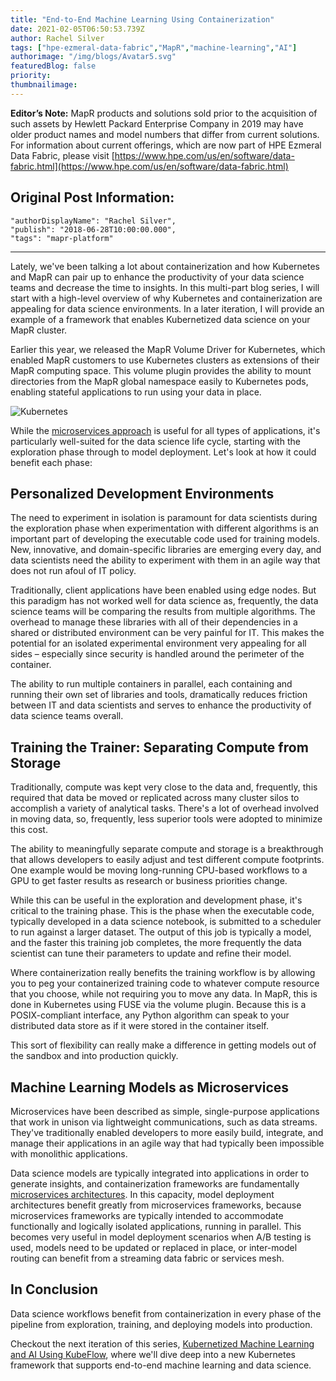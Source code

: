```yaml
---
title: "End-to-End Machine Learning Using Containerization"
date: 2021-02-05T06:50:53.739Z
author: Rachel Silver 
tags: ["hpe-ezmeral-data-fabric","MapR","machine-learning","AI"]
authorimage: "/img/blogs/Avatar5.svg"
featuredBlog: false
priority:
thumbnailimage:
---
```

**Editor’s Note:** MapR products and solutions sold prior to the acquisition of such assets by Hewlett Packard Enterprise Company in 2019 may have older product names and model numbers that differ from current solutions. For information about current offerings, which are now part of HPE Ezmeral Data Fabric, please visit [https://www.hpe.com/us/en/software/data-fabric.html](https://www.hpe.com/us/en/software/data-fabric.html)

## Original Post Information:

```
"authorDisplayName": "Rachel Silver",
"publish": "2018-06-28T10:00:00.000",
"tags": "mapr-platform"
```
---
Lately, we've been talking a lot about containerization and how Kubernetes and MapR can pair up to enhance the productivity of your data science teams and decrease the time to insights. In this multi-part blog series, I will start with a high-level overview of why Kubernetes and containerization are appealing for data science environments. In a later iteration, I will provide an example of a framework that enables Kubernetized data science on your MapR cluster.

Earlier this year, we released the MapR Volume Driver for Kubernetes, which enabled MapR customers to use Kubernetes clusters as extensions of their MapR computing space. This volume plugin provides the ability to mount directories from the MapR global namespace easily to Kubernetes pods, enabling stateful applications to run using your data in place.

![Kubernetes](https://hpe-developer-portal.s3.amazonaws.com/uploads/media/2021/1/kubernetes-1612507940753.jpg)

While the [microservices approach](https://developer.hpe.com/blog/VqVzX3gAzrT7p5PzPAZA/event-driven-microservices-on-the-mapr-data-platform) is useful for all types of applications, it's particularly well-suited for the data science life cycle, starting with the exploration phase through to model deployment. Let's look at how it could benefit each phase:

## Personalized Development Environments

The need to experiment in isolation is paramount for data scientists during the exploration phase when experimentation with different algorithms is an important part of developing the executable code used for training models. New, innovative, and domain-specific libraries are emerging every day, and data scientists need the ability to experiment with them in an agile way that does not run afoul of IT policy.

Traditionally, client applications have been enabled using edge nodes. But this paradigm has not worked well for data science as, frequently, the data science teams will be comparing the results from multiple algorithms. The overhead to manage these libraries with all of their dependencies in a shared or distributed environment can be very painful for IT. This makes the potential for an isolated experimental environment very appealing for all sides – especially since security is handled around the perimeter of the container.

The ability to run multiple containers in parallel, each containing and running their own set of libraries and tools, dramatically reduces friction between IT and data scientists and serves to enhance the productivity of data science teams overall.

## Training the Trainer: Separating Compute from Storage

Traditionally, compute was kept very close to the data and, frequently, this required that data be moved or replicated across many cluster silos to accomplish a variety of analytical tasks. There's a lot of overhead involved in moving data, so, frequently, less superior tools were adopted to minimize this cost.

The ability to meaningfully separate compute and storage is a breakthrough that allows developers to easily adjust and test different compute footprints. One example would be moving long-running CPU-based workflows to a GPU to get faster results as research or business priorities change.

While this can be useful in the exploration and development phase, it's critical to the training phase. This is the phase when the executable code, typically developed in a data science notebook, is submitted to a scheduler to run against a larger dataset. The output of this job is typically a model, and the faster this training job completes, the more frequently the data scientist can tune their parameters to update and refine their model.

Where containerization really benefits the training workflow is by allowing you to peg your containerized training code to whatever compute resource that you choose, while not requiring you to move any data. In MapR, this is done in Kubernetes using FUSE via the volume plugin. Because this is a POSIX-compliant interface, any Python algorithm can speak to your distributed data store as if it were stored in the container itself.

This sort of flexibility can really make a difference in getting models out of the sandbox and into production quickly.

## Machine Learning Models as Microservices

Microservices have been described as simple, single-purpose applications that work in unison via lightweight communications, such as data streams. They've traditionally enabled developers to more easily build, integrate, and manage their applications in an agile way that had typically been impossible with monolithic applications.

Data science models are typically integrated into applications in order to generate insights, and containerization frameworks are fundamentally [microservices architectures](https://developer.hpe.com/blog/0N796xBvYxcyGq8Yo35N/event-driven-microservices-architecture-patterns-and-examples). In this capacity, model deployment architectures benefit greatly from microservices frameworks, because microservices frameworks are typically intended to accommodate functionally and logically isolated applications, running in parallel. This becomes very useful in model deployment scenarios when A/B testing is used, models need to be updated or replaced in place, or inter-model routing can benefit from a streaming data fabric or services mesh.

## In Conclusion

Data science workflows benefit from containerization in every phase of the pipeline from exploration, training, and deploying models into production.

Checkout the next iteration of this series, [Kubernetized Machine Learning and AI Using KubeFlow](/blog/Oj0pNxBE3JsJB02E2KOj/kubernetized-machine-learning-and-ai-using-kubeflow), where we'll dive deep into a new Kubernetes framework that supports end-to-end machine learning and data science.